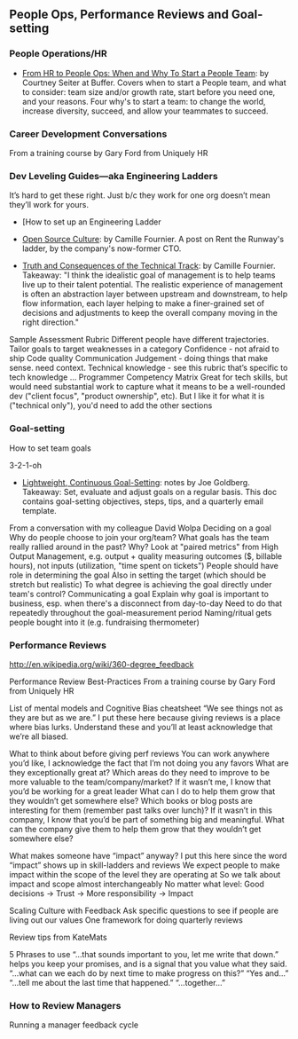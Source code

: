 ## People Ops, Performance Reviews and Goal-setting

### People Operations/HR

- [From HR to People Ops: When and Why To Start a People Team](https://open.buffer.com/people-team/): by Courtney Seiter at Buffer. Covers when to start a People team, and what to consider: team size and/or growth rate, start before you need one, and your reasons. Four why's to start a team: to change the world, increase diversity, succeed, and allow your teammates to succeed.

### Career Development Conversations
From a training course by Gary Ford from Uniquely HR


### Dev Leveling Guides—aka Engineering Ladders
It’s hard to get these right. Just b/c they work for one org doesn’t mean they’ll work for yours.

- [How to set up an Engineering Ladder
- [Open Source Culture](http://whilefalse.blogspot.com/2015/10/open-source-culture.html): by Camille Fournier. A post on Rent the Runway's ladder, by the company's now-former CTO.

- [Truth and Consequences of the Technical Track](http://www.elidedbranches.com/2015/11/truth-and-consequences-of-technical.html): by Camille Fournier. Takeaway: "I think the idealistic goal of management is to help teams live up to their talent potential. The realistic experience of management is often an abstraction layer between upstream and downstream, to help flow information, each layer helping to make a finer-grained set of decisions and adjustments to keep the overall company moving in the right direction."

Sample Assessment Rubric
Different people have different trajectories. Tailor goals to target weaknesses in a category
Confidence - not afraid to ship
Code quality
Communication
Judgement - doing things that make sense. need context.
Technical knowledge - see this rubric that’s specific to tech knowledge …
Programmer Competency Matrix
Great for tech skills, but would need substantial work to capture what it means to be a well-rounded dev ("client focus", "product ownership", etc). But I like it for what it is ("technical only"), you'd need to add the other sections

### Goal-setting
How to set team goals

3-2-1-oh

- [Lightweight, Continuous Goal-Setting](https://docs.google.com/document/d/1XRfTZ_tmL-N-Mudu0uniIWmCOycUviXmefbSZ6ZDv1w/edit): notes by Joe Goldberg. Takeaway: Set, evaluate and adjust goals on a regular basis. This doc contains goal-setting objectives, steps, tips, and a quarterly email template.


From a conversation with my colleague David Wolpa
Deciding on a goal
Why do people choose to join your org/team?
What goals has the team really rallied around in the past? Why? 
Look at "paired metrics" from High Output Management, e.g. output + quality
measuring outcomes ($, billable hours), not inputs (utilization, "time spent on tickets")
People should have role in determining the goal
Also in setting the target (which should be stretch but realistic)
To what degree is achieving the goal directly under team's control?
Communicating a goal
Explain why goal is important to business, esp. when there's a disconnect from day-to-day
Need to do that repeatedly throughout the goal-measurement period
Naming/ritual gets people bought into it (e.g. fundraising thermometer)


### Performance Reviews

http://en.wikipedia.org/wiki/360-degree_feedback

Performance Review Best-Practices
From a training course by Gary Ford from Uniquely HR

List of mental models and Cognitive Bias cheatsheet
“We see things not as they are but as we are.” I put these here because giving reviews is a place where bias lurks. Understand these and you’ll at least acknowledge that we’re all biased.

What to think about before giving perf reviews
You can work anywhere you’d like, I acknowledge the fact that I’m not doing you any favors
What are they exceptionally great at?
Which areas do they need to improve to be more valuable to the team/company/market?
If it wasn’t me, I know that you’d be working for a great leader
What can I do to help them grow that they wouldn’t get somewhere else?
Which books or blog posts are interesting for them (remember past talks over lunch)?
If it wasn’t in this company, I know that you’d be part of something big and meaningful.
What can the company give them to help them grow that they wouldn’t get somewhere else?

What makes someone have “impact” anyway?
I put this here since the word “impact” shows up in skill-ladders and reviews
We expect people to make impact within the scope of the level they are operating at
So we talk about impact and scope almost interchangeably
No matter what level: Good decisions → Trust → More responsibility → Impact

Scaling Culture with Feedback
Ask specific questions to see if people are living out our values
One framework for doing quarterly reviews

Review tips from KateMats

5 Phrases to use
“…that sounds important to you, let me write that down.” helps you keep your promises, and is a signal that you value what they said.
“…what can we each do by next time to make progress on this?”
“Yes and…”
“…tell me about the last time that happened.”
“…together…”

### How to Review Managers
Running a manager feedback cycle
